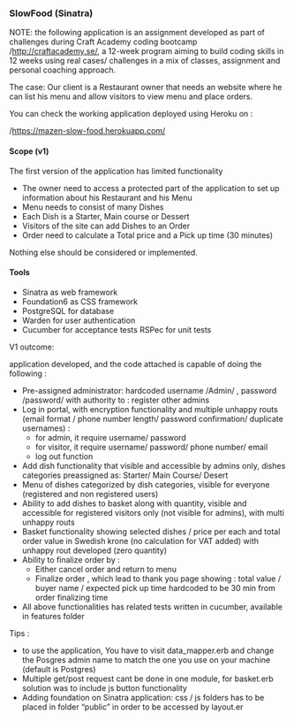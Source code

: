 ### SlowFood (Sinatra)

NOTE: the following application is an assignment developed as part of challenges during Craft Academy coding bootcamp /http://craftacademy.se/, a 12-week program aiming to build coding skills in 12 weeks using real cases/ challenges in a mix of classes, assignment and personal coaching approach.

The case: Our client is a Restaurant owner that needs an website where he can list his menu and allow visitors to view menu and place orders.

You can check the working application deployed using Heroku on :

/https://mazen-slow-food.herokuapp.com/

#### Scope (v1)

The first version of the application has limited functionality

* The owner need to access a protected part of the application to set up information about his Restaurant and his Menu
* Menu needs to consist of many Dishes
* Each Dish is a Starter, Main course or Dessert
* Visitors of the site can add Dishes to an Order
* Order need to calculate a Total price and a Pick up time (30 minutes)

Nothing else should be considered or implemented.

#### Tools
* Sinatra as web framework
* Foundation6 as CSS framework
* PostgreSQL for database
* Warden for user authentication
* Cucumber for acceptance tests
RSPec for unit tests

V1 outcome:

application developed, and the code attached is capable of doing the following :

* Pre-assigned administrator: hardcoded username /Admin/ , password /password/ with authority to : register other admins
* Log in portal, with encryption functionality and multiple unhappy routs (email format / phone number length/ password confirmation/ duplicate usernames) :
  - for admin, it require username/ password  
  - for visitor, it require username/ password/ phone number/ email   
  - log out function
* Add dish functionality that visible and accessible by admins only, dishes categories preassigned as: Starter/ Main Course/ Desert
* Menu of dishes categorized by dish categories, visible for everyone (registered and non registered users)
* Ability to add dishes to basket along with quantity, visible and accessible for registered visitors only (not visible for admins), with multi unhappy routs
* Basket functionality showing selected dishes / price per each and total order value in Swedish krone (no calculation for VAT added) with unhappy rout developed (zero quantity)
* Ability to finalize order by :
  - Either cancel order and return to menu
  - Finalize order , which lead to thank you page showing : total value / buyer name / expected pick up time hardcoded to be 30 min from order finalizing time
* All above functionalities has related tests written in cucumber, available in features folder



Tips :
* to use the application, You have to visit data_mapper.erb and change the Posgres admin name to match the one you use on your machine (default is Postgres)
* Multiple get/post request cant be done in one module, for basket.erb solution was to include js button functionality
* Adding foundation on Sinatra application: css / js folders has to be placed in folder “public” in order to be accessed by layout.er
